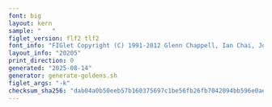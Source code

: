 ```yaml
---
font: big
layout: kern
sample: "   "
figlet_version: flf2 tlf2
font_info: "FIGlet Copyright (C) 1991-2012 Glenn Chappell, Ian Chai, John Cowan,"
layout_info: "20205"
print_direction: 0
generated: "2025-08-14"
generator: generate-goldens.sh
figlet_args: "-k"
checksum_sha256: "dab04a0b50eeb57b160375697c1be56fb26fb7042094bb596e0ae5eef775ec64"
---
```


```text
   
   
   
   
   
   
   
   
```

